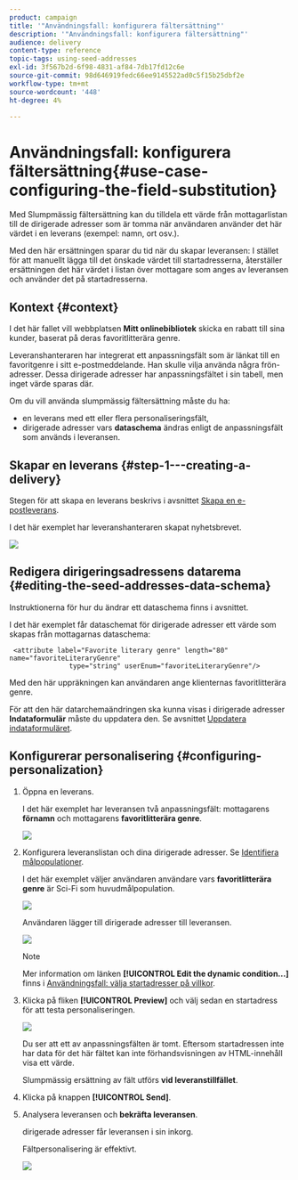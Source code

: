 ```yaml
---
product: campaign
title: '"Användningsfall: konfigurera fältersättning"'
description: '"Användningsfall: konfigurera fältersättning"'
audience: delivery
content-type: reference
topic-tags: using-seed-addresses
exl-id: 3f567b2d-6f98-4831-af84-7db17fd12c6e
source-git-commit: 98d646919fedc66ee9145522ad0c5f15b25dbf2e
workflow-type: tm+mt
source-wordcount: '448'
ht-degree: 4%

---
```


# Användningsfall: konfigurera fältersättning{#use-case-configuring-the-field-substitution}

Med Slumpmässig fältersättning kan du tilldela ett värde från mottagarlistan till de dirigerade adresser som är tomma när användaren använder det här värdet i en leverans (exempel: namn, ort osv.).

Med den här ersättningen sparar du tid när du skapar leveransen: I stället för att manuellt lägga till det önskade värdet till startadresserna, återställer ersättningen det här värdet i listan över mottagare som anges av leveransen och använder det på startadresserna.

## Kontext {#context}

I det här fallet vill webbplatsen **Mitt onlinebibliotek** skicka en rabatt till sina kunder, baserat på deras favoritlitterära genre.

Leveranshanteraren har integrerat ett anpassningsfält som är länkat till en favoritgenre i sitt e-postmeddelande. Han skulle vilja använda några frön-adresser. Dessa dirigerade adresser har anpassningsfältet i sin tabell, men inget värde sparas där.

Om du vill använda slumpmässig fältersättning måste du ha:

* en leverans med ett eller flera personaliseringsfält,
* dirigerade adresser vars **dataschema** ändras enligt de anpassningsfält som används i leveransen.

## Skapar en leverans {#step-1---creating-a-delivery}

Stegen för att skapa en leverans beskrivs i avsnittet [Skapa en e-postleverans](../../delivery/using/creating-an-email-delivery.md).

I det här exemplet har leveranshanteraren skapat nyhetsbrevet.

![](assets/dlv_seeds_usecase_24.png)

## Redigera dirigeringsadressens datarema {#editing-the-seed-addresses-data-schema}

Instruktionerna för hur du ändrar ett dataschema finns i avsnittet.

I det här exemplet får dataschemat för dirigerade adresser ett värde som skapas från mottagarnas dataschema:

```
 <attribute label="Favorite literary genre" length="80" name="favoriteLiteraryGenre"
               type="string" userEnum="favoriteLiteraryGenre"/>
```

Med den här uppräkningen kan användaren ange klienternas favoritlitterära genre.

För att den här datarchemaändringen ska kunna visas i dirigerade adresser **Indataformulär** måste du uppdatera den. Se avsnittet [Uppdatera indataformuläret](../../delivery/using/use-case--selecting-seed-addresses-on-criteria.md#updating-the-input-form).

## Konfigurerar personalisering {#configuring-personalization}

1. Öppna en leverans.

   I det här exemplet har leveransen två anpassningsfält: mottagarens **förnamn** och mottagarens **favoritlitterära genre**.

   ![](assets/dlv_seeds_usecase_25.png)

1. Konfigurera leveranslistan och dina dirigerade adresser. Se [Identifiera målpopulationer](../../delivery/using/steps-defining-the-target-population.md).

   I det här exemplet väljer användaren användare vars **favoritlitterära genre** är Sci-Fi som huvudmålpopulation.

   ![](assets/dlv_seeds_usecase_26.png)

   Användaren lägger till dirigerade adresser till leveransen.

   ![](assets/dlv_seeds_usecase_27.png)

   >[!NOTE]
   >
   >Mer information om länken **[!UICONTROL Edit the dynamic condition...]** finns i [Användningsfall: välja startadresser på villkor](../../delivery/using/use-case--selecting-seed-addresses-on-criteria.md).

1. Klicka på fliken **[!UICONTROL Preview]** och välj sedan en startadress för att testa personaliseringen.

   ![](assets/dlv_seeds_usecase_28.png)

   Du ser att ett av anpassningsfälten är tomt. Eftersom startadressen inte har data för det här fältet kan inte förhandsvisningen av HTML-innehåll visa ett värde.

   Slumpmässig ersättning av fält utförs **vid leveranstillfället**.

1. Klicka på knappen **[!UICONTROL Send]**.
1. Analysera leveransen och **bekräfta leveransen**.

   dirigerade adresser får leveransen i sin inkorg.

   Fältpersonalisering är effektivt.

   ![](assets/dlv_seeds_usecase_08.png)
